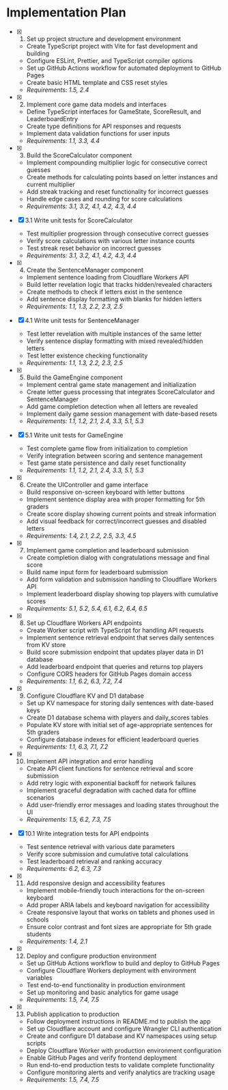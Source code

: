 # Implementation Plan

- [x] 1. Set up project structure and development environment
  - Create TypeScript project with Vite for fast development and building
  - Configure ESLint, Prettier, and TypeScript compiler options
  - Set up GitHub Actions workflow for automated deployment to GitHub Pages
  - Create basic HTML template and CSS reset styles
  - _Requirements: 1.5, 2.4_

- [x] 2. Implement core game data models and interfaces
  - Define TypeScript interfaces for GameState, ScoreResult, and LeaderboardEntry
  - Create type definitions for API responses and requests
  - Implement data validation functions for user inputs
  - _Requirements: 1.1, 3.3, 4.4_

- [x] 3. Build the ScoreCalculator component
  - Implement compounding multiplier logic for consecutive correct guesses
  - Create methods for calculating points based on letter instances and current multiplier
  - Add streak tracking and reset functionality for incorrect guesses
  - Handle edge cases and rounding for score calculations
  - _Requirements: 3.1, 3.2, 4.1, 4.2, 4.3, 4.4_

- [x] 3.1 Write unit tests for ScoreCalculator
  - Test multiplier progression through consecutive correct guesses
  - Verify score calculations with various letter instance counts
  - Test streak reset behavior on incorrect guesses
  - _Requirements: 3.1, 3.2, 4.1, 4.2, 4.3, 4.4_

- [x] 4. Create the SentenceManager component
  - Implement sentence loading from Cloudflare Workers API
  - Build letter revelation logic that tracks hidden/revealed characters
  - Create methods to check if letters exist in the sentence
  - Add sentence display formatting with blanks for hidden letters
  - _Requirements: 1.1, 1.3, 2.2, 2.3, 2.5_

- [x] 4.1 Write unit tests for SentenceManager
  - Test letter revelation with multiple instances of the same letter
  - Verify sentence display formatting with mixed revealed/hidden letters
  - Test letter existence checking functionality
  - _Requirements: 1.1, 1.3, 2.2, 2.3, 2.5_

- [x] 5. Build the GameEngine component
  - Implement central game state management and initialization
  - Create letter guess processing that integrates ScoreCalculator and SentenceManager
  - Add game completion detection when all letters are revealed
  - Implement daily game session management with date-based resets
  - _Requirements: 1.1, 1.2, 2.1, 2.4, 3.3, 5.1, 5.3_

- [x] 5.1 Write unit tests for GameEngine
  - Test complete game flow from initialization to completion
  - Verify integration between scoring and sentence management
  - Test game state persistence and daily reset functionality
  - _Requirements: 1.1, 1.2, 2.1, 2.4, 3.3, 5.1, 5.3_

- [x] 6. Create the UIController and game interface
  - Build responsive on-screen keyboard with letter buttons
  - Implement sentence display area with proper formatting for 5th graders
  - Create score display showing current points and streak information
  - Add visual feedback for correct/incorrect guesses and disabled letters
  - _Requirements: 1.4, 2.1, 2.2, 2.5, 3.3, 4.5_

- [x] 7. Implement game completion and leaderboard submission
  - Create completion dialog with congratulations message and final score
  - Build name input form for leaderboard submission
  - Add form validation and submission handling to Cloudflare Workers API
  - Implement leaderboard display showing top players with cumulative scores
  - _Requirements: 5.1, 5.2, 5.4, 6.1, 6.2, 6.4, 6.5_

- [x] 8. Set up Cloudflare Workers API endpoints
  - Create Worker script with TypeScript for handling API requests
  - Implement sentence retrieval endpoint that serves daily sentences from KV store
  - Build score submission endpoint that updates player data in D1 database
  - Add leaderboard endpoint that queries and returns top players
  - Configure CORS headers for GitHub Pages domain access
  - _Requirements: 1.1, 6.2, 6.3, 7.2, 7.4_

- [x] 9. Configure Cloudflare KV and D1 database
  - Set up KV namespace for storing daily sentences with date-based keys
  - Create D1 database schema with players and daily_scores tables
  - Populate KV store with initial set of age-appropriate sentences for 5th graders
  - Configure database indexes for efficient leaderboard queries
  - _Requirements: 1.1, 6.3, 7.1, 7.2_

- [x] 10. Implement API integration and error handling
  - Create API client functions for sentence retrieval and score submission
  - Add retry logic with exponential backoff for network failures
  - Implement graceful degradation with cached data for offline scenarios
  - Add user-friendly error messages and loading states throughout the UI
  - _Requirements: 1.5, 6.2, 7.3, 7.5_

- [x] 10.1 Write integration tests for API endpoints
  - Test sentence retrieval with various date parameters
  - Verify score submission and cumulative total calculations
  - Test leaderboard retrieval and ranking accuracy
  - _Requirements: 6.2, 6.3, 7.3_

- [x] 11. Add responsive design and accessibility features
  - Implement mobile-friendly touch interactions for the on-screen keyboard
  - Add proper ARIA labels and keyboard navigation for accessibility
  - Create responsive layout that works on tablets and phones used in schools
  - Ensure color contrast and font sizes are appropriate for 5th grade students
  - _Requirements: 1.4, 2.1_

- [x] 12. Deploy and configure production environment
  - Set up GitHub Actions workflow to build and deploy to GitHub Pages
  - Configure Cloudflare Workers deployment with environment variables
  - Test end-to-end functionality in production environment
  - Set up monitoring and basic analytics for game usage
  - _Requirements: 1.5, 7.4, 7.5_

- [x] 13. Publish application to production
  - Follow deployment instructions in README.md to publish the app
  - Set up Cloudflare account and configure Wrangler CLI authentication
  - Create and configure D1 database and KV namespaces using setup scripts
  - Deploy Cloudflare Worker with production environment configuration
  - Enable GitHub Pages and verify frontend deployment
  - Run end-to-end production tests to validate complete functionality
  - Configure monitoring alerts and verify analytics are tracking usage
  - _Requirements: 1.5, 7.4, 7.5_